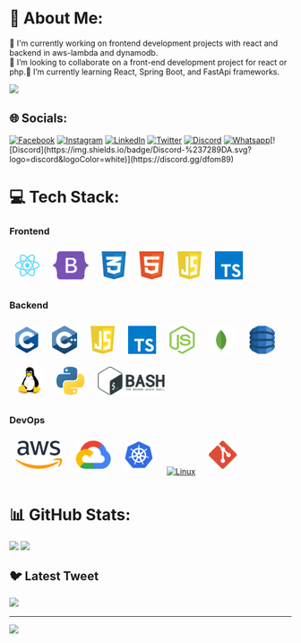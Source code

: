 
<!-- Proudly created with GPRM ( https://gprm.itsvg.in ) -->


# 💫 About Me:
🔭 I'm currently working on frontend development projects with react and backend in aws-lambda and dynamodb.<br>👯 I’m looking to collaborate on a front-end development project for react or php.🌱 I’m currently learning React, Spring Boot, and FastApi frameworks.

![](https://github-readme-stats.vercel.app/api/top-langs/?username=daochoam&theme=algolia&hide_border=false&include_all_commits=false&count_private=false&layout=compact)


## 🌐 Socials:
[![Facebook](https://img.shields.io/badge/Facebook-%231877F2.svg?logo=Facebook&logoColor=white)](https://facebook.com/dfom89)
[![Instagram](https://img.shields.io/badge/Instagram-%23E4405F.svg?logo=Instagram&logoColor=white)](https://instagram.com/ing_daniel8a)
[![LinkedIn](https://img.shields.io/badge/LinkedIn-%230077B5.svg?logo=linkedin&logoColor=white)](https://linkedin.com/in/dfom89)
[![Twitter](https://img.shields.io/badge/Twitter-%231DA1F2.svg?logo=Twitter&logoColor=white)](https://twitter.com/dfom89)
[![Discord](https://img.shields.io/badge/Gmail-%23E4400F.svg?logo=Gmail&logoColor=white)](https://discord.gg/dfom89) 
[![Whatsapp](https://img.shields.io/badge/Whatsapp-%231DA1F2.svg?logo=Whatsapp&logoColor=white)](https://wa.me/573168704626/?text=Hola%20Ingeniero,%20me%20gustaria%20contarte,%20tengo%20un%20proyecto%20que%20te%20puede%20interesar.)[![Discord](https://img.shields.io/badge/Discord-%237289DA.svg?logo=discord&logoColor=white)](https://discord.gg/dfom89) 

# 💻 Tech Stack:
### Frontend  
<div item-align="center">  
<a href="https://reactjs.org/" target="_blank"><img style="margin: 10px" src="https://raw.githubusercontent.com/daochoam/Data-Bases/main/icons/react.svg" alt="React" height="50" /></a>  
<a href="https://getbootstrap.com/docs/3.4/javascript/" target="_blank"><img style="margin: 10px" src="https://raw.githubusercontent.com/daochoam/Data-Bases/main/icons/bootstrap.svg" alt="Bootstrap" height="50" /></a>  
<a href="https://www.w3schools.com/css/" target="_blank"><img style="margin: 10px" src="https://raw.githubusercontent.com/daochoam/Data-Bases/main/icons/css.svg" alt="CSS3" height="50" /></a>  
<a href="https://en.wikipedia.org/wiki/HTML5" target="_blank"><img style="margin: 10px" src="https://raw.githubusercontent.com/daochoam/Data-Bases/main/icons/html.svg" alt="HTML5" height="50" /></a>  
<a href="https://www.javascript.com/" target="_blank"><img style="margin: 10px" src="https://raw.githubusercontent.com/daochoam/Data-Bases/main/icons/javascript.svg" alt="JavaScript" height="50" /></a>  
<a href="https://www.typescriptlang.org/" target="_blank"><img style="margin: 10px" src="https://raw.githubusercontent.com/daochoam/Data-Bases/main/icons/typescript.svg" alt="TypeScript" height="50" /></a>  

</td><td valign="top" width="33%">

### Backend  
<div tem-align="center">
<a href="https://www.c.com/" target="_blank"><img style="margin: 10px" src="https://raw.githubusercontent.com/daochoam/Data-Bases/main/icons/c.svg" alt="C++" height="50" /></a> 
<a href="https://www.cplusplus.com/" target="_blank"><img style="margin: 10px" src="https://raw.githubusercontent.com/daochoam/Data-Bases/main/icons/c++.svg" alt="C++" height="50" /></a>  
<a href="https://www.javascript.com/" target="_blank"><img style="margin: 10px" src="https://raw.githubusercontent.com/daochoam/Data-Bases/main/icons/javascript.svg" alt="JavaScript" height="50" /></a>  
<a href="https://www.typescriptlang.org/" target="_blank"><img style="margin: 10px" src="https://raw.githubusercontent.com/daochoam/Data-Bases/main/icons/typescript.svg" alt="TypeScript" height="50" /></a>
 <a href="https://nodejs.org/" target="_blank"><img style="margin: 10px" src="https://raw.githubusercontent.com/daochoam/Data-Bases/main/icons/nodejs.svg" alt="Node.js" height="50" /></a>  
<a href="https://www.mongodb.com/" target="_blank"><img style="margin: 10px" src="https://raw.githubusercontent.com/daochoam/Data-Bases/main/icons/mongodb.svg" alt="MongoDB" height="50" /></a>  
<a href="https://aws.amazon.com/es/pm/dynamodb/?gclid=Cj0KCQjww4-hBhCtARIsAC9gR3Z2kgz_q5zqIg90XlMG-dYVq_cmhTqrsnqFHsCY3snnZ2yULnUFZMUaAkwIEALw_wcB&trk=25284480-59e1-4326-ba66-8ac95215e983&sc_channel=ps&ef_id=Cj0KCQjww4-hBhCtARIsAC9gR3Z2kgz_q5zqIg90XlMG-dYVq_cmhTqrsnqFHsCY3snnZ2yULnUFZMUaAkwIEALw_wcB:G:s&s_kwcid=AL!4422!3!648041763511!e!!g!!dynamodb!19677234651!149715849327" target="_blank"><img style="margin: 10px" src="https://raw.githubusercontent.com/daochoam/Data-Bases/main/icons/AWS/aws-dynamodb.svg" alt="DynamoDB" height="50" /></a>
<a href="https://www.linux.org/" target="_blank"><img style="margin: 10px" src="https://raw.githubusercontent.com/daochoam/Data-Bases/main/icons/linux.svg" alt="Linux" height="50" /></a>  
<a href="https://www.python.org/" target="_blank"><img style="margin: 10px" src="https://raw.githubusercontent.com/daochoam/Data-Bases/main/icons/python.svg" alt="Python" height="50" /></a>
<a href="https://www.gnu.org/software/bash/" target="_blank"><img style="margin: 10px" src="https://raw.githubusercontent.com/daochoam/Data-Bases/main/icons/bash.svg" alt="Bash" height="50" /></a>  
</div>

</td><td valign="top" width="33%">

### DevOps  
<div tem-align="center">  
<a href="https://aws.amazon.com/" target="_blank"><img style="margin: 10px" src="https://raw.githubusercontent.com/daochoam/Data-Bases/main/icons/AWS/aws.svg" alt="AWS" height="50" /></a>  
<a href="https://cloud.google.com/" target="_blank"><img style="margin: 10px" src="https://raw.githubusercontent.com/daochoam/Data-Bases/main/icons/google-cloud.svg" alt="GCP" height="50" /></a>  
<a href="https://kubernetes.io/" target="_blank"><img style="margin: 10px" src="https://raw.githubusercontent.com/daochoam/Data-Bases/main/icons/kubernets.svg" alt="Kubernetes" height="50" /></a>  
<a href="https://www.linux.org/" target="_blank"><img style="margin: 10px" src="https://profilinator.rishav.dev/skills-assets/linux-original.svg" alt="Linux" height="50" /></a>  
<a href="https://github.com/" target="_blank"><img style="margin: 10px" src="https://raw.githubusercontent.com/daochoam/Data-Bases/main/icons/git.svg" alt="Git" height="50" /></a>   
</div>
  
# 📊 GitHub Stats:
![](https://github-readme-stats.vercel.app/api?username=daochoam&theme=algolia&hide_border=false&include_all_commits=false&count_private=false) 
![](https://github-readme-streak-stats.herokuapp.com/?user=daochoam&theme=algolia&hide_border=false)<br/>

## 🐦 Latest Tweet
[![](https://gtce.itsvg.in/api?username=dfom89)](https://github.com/VishwaGauravIn/github-twitter-card-embed)

---
[![](https://visitcount.itsvg.in/api?id=daochoam&icon=0&color=0)](https://visitcount.itsvg.in)

<!-- Proudly created with GPRM ( https://gprm.itsvg.in ) -->
